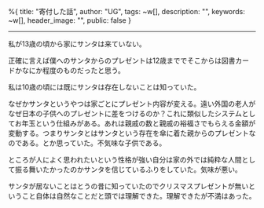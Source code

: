 %{
  title: "寄付した話",
  author: "UG",
  tags: ~w[],
  description: "",
  keywords: ~w[],
  header_image: "",
  public: false
}

---
私が13歳の頃から家にサンタは来ていない。

正確に言えば僕へのサンタからのプレゼントは12歳まででそこからは図書カードかなにか程度のものだったと思う。



私は10歳の頃には既にサンタは存在しないことは知っていた。

なぜかサンタというやつは家ごとにプレゼント内容が変える。遠い外国の老人がなぜ日本の子供へのプレゼントに差をつけるのか？これに類似したシステムとしてお年玉という仕組みがある。あれは親戚の数と親戚の裕福さでもらえる金額が変動する。つまりサンタとはサンタという存在を傘に着た親からのプレゼントなのである。とか思っていた。不気味な子供である。

ところが人によく思われたいという性格が強い自分は家の外では純粋な人間として振る舞いたかったのかサンタを信じているふりをしていた。気味が悪い。



サンタが居ないことはとうの昔に知っていたのでクリスマスプレゼントが無いということ自体は自然なことだと頭では理解できた。理解できたが不満はあった。
